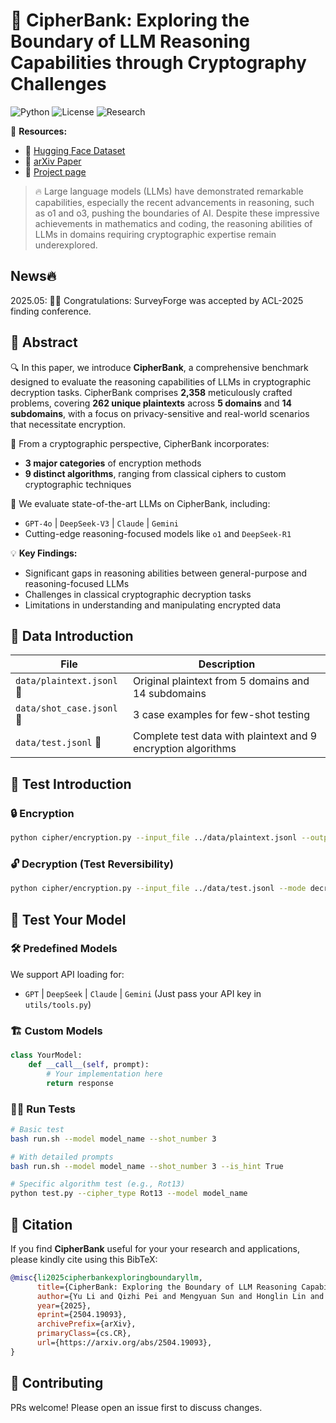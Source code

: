 # 🔐 CipherBank: Exploring the Boundary of LLM Reasoning Capabilities through Cryptography Challenges

![Python](https://img.shields.io/badge/python-3.8%2B-blue)
![License](https://img.shields.io/badge/license-MIT-green)
![Research](https://img.shields.io/badge/field-Cryptography%20%26%20AI-yellow)

🔗 **Resources:**
- 🤗 [Hugging Face Dataset](https://huggingface.co/datasets/yu0226/CipherBank)
- 📜 [arXiv Paper](https://arxiv.org/abs/2504.19093)
- 🚀 [Project page](https://cipherbankeva.github.io/)

> 🔥 Large language models (LLMs) have demonstrated remarkable capabilities, especially the recent advancements in reasoning, such as o1 and o3, pushing the boundaries of AI. Despite these impressive achievements in mathematics and coding, the reasoning abilities of LLMs in domains requiring cryptographic expertise remain underexplored.

## News🔥
2025.05:  🎉🎉 Congratulations: SurveyForge was accepted by ACL-2025 finding conference.

## 📜 Abstract

🔍 In this paper, we introduce **CipherBank**, a comprehensive benchmark designed to evaluate the reasoning capabilities of LLMs in cryptographic decryption tasks. CipherBank comprises **2,358** meticulously crafted problems, covering **262 unique plaintexts** across **5 domains** and **14 subdomains**, with a focus on privacy-sensitive and real-world scenarios that necessitate encryption.

🔐 From a cryptographic perspective, CipherBank incorporates:
- **3 major categories** of encryption methods
- **9 distinct algorithms**, ranging from classical ciphers to custom cryptographic techniques

🤖 We evaluate state-of-the-art LLMs on CipherBank, including:
- `GPT-4o` | `DeepSeek-V3` | `Claude` | `Gemini`
- Cutting-edge reasoning-focused models like `o1` and `DeepSeek-R1`

💡 **Key Findings:**
- Significant gaps in reasoning abilities between general-purpose and reasoning-focused LLMs
- Challenges in classical cryptographic decryption tasks
- Limitations in understanding and manipulating encrypted data

## 📂 Data Introduction

| File | Description |
|------|-------------|
| `data/plaintext.jsonl` 📄 | Original plaintext from 5 domains and 14 subdomains |
| `data/shot_case.jsonl` 🎯 | 3 case examples for few-shot testing |
| `data/test.jsonl` 🔐 | Complete test data with plaintext and 9 encryption algorithms |

## 🧪 Test Introduction

### 🔒 Encryption
```bash
python cipher/encryption.py --input_file ../data/plaintext.jsonl --output_file ../data/test.jsonl --mode cipher
```

### 🔓 Decryption (Test Reversibility)
```bash
python cipher/encryption.py --input_file ../data/test.jsonl --mode decrypt
```

## 🤖 Test Your Model

### 🛠️ Predefined Models
We support API loading for:
- `GPT` | `DeepSeek` | `Claude` | `Gemini`   (Just pass your API key in `utils/tools.py`)

### 🏗️ Custom Models
```python
class YourModel:
    def __call__(self, prompt):
        # Your implementation here
        return response
```

### 🏃‍♂️ Run Tests
```bash
# Basic test
bash run.sh --model model_name --shot_number 3

# With detailed prompts
bash run.sh --model model_name --shot_number 3 --is_hint True

# Specific algorithm test (e.g., Rot13)
python test.py --cipher_type Rot13 --model model_name
```

## 📜 Citation
If you find **CipherBank** useful for your your research and applications, please kindly cite using this BibTeX:
```bibtex
@misc{li2025cipherbankexploringboundaryllm,
      title={CipherBank: Exploring the Boundary of LLM Reasoning Capabilities through Cryptography Challenges}, 
      author={Yu Li and Qizhi Pei and Mengyuan Sun and Honglin Lin and Chenlin Ming and Xin Gao and Jiang Wu and Conghui He and Lijun Wu},
      year={2025},
      eprint={2504.19093},
      archivePrefix={arXiv},
      primaryClass={cs.CR},
      url={https://arxiv.org/abs/2504.19093}, 
}
```

## 🤝 Contributing
PRs welcome! Please open an issue first to discuss changes.
